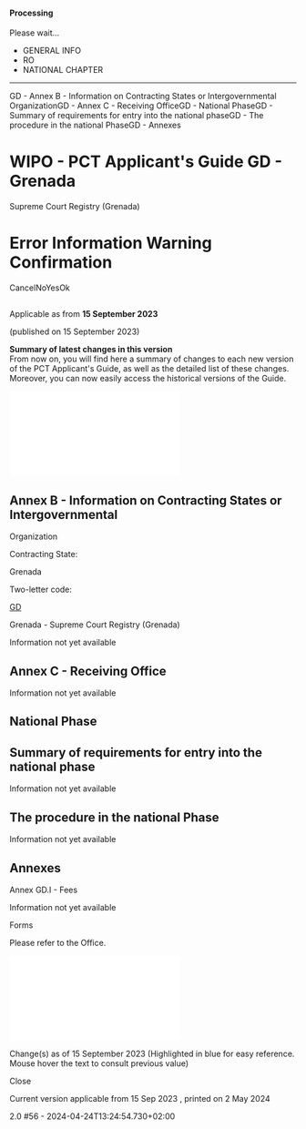 ####  Processing

Please wait...

  * GENERAL INFO
  * RO
  * NATIONAL CHAPTER
  *   *   *   
GD - Annex B - Information on Contracting States or Intergovernmental
OrganizationGD - Annex C - Receiving OfficeGD - National PhaseGD - Summary of
requirements for entry into the national phaseGD - The procedure in the
national PhaseGD - Annexes

#  WIPO - PCT Applicant's Guide GD - Grenada  
Supreme Court Registry (Grenada)

#  Error Information Warning Confirmation

  

CancelNoYesOk

##

Applicable as from  **15 September 2023**

(published on 15 September 2023)

  
**Summary of latest changes in this version**  
From now on, you will find here a summary of changes to each new version of
the PCT Applicant's Guide, as well as the detailed list of these changes.
Moreover, you can now easily access the historical versions of the Guide.  
  
  

![](/eGuide/javax.faces.resource/spacer/dot_clear.gif.xhtml?ln=primefaces&v=6.1)

##  Annex B - Information on Contracting States or Intergovernmental
Organization

Contracting State:

Grenada

Two-letter code:

[GD](https://pctlegal.wipo.int/eGuide/view-doc.xhtml?doc-code=GD&doc-lang=EN)

Grenada - Supreme Court Registry (Grenada)

Information not yet available

##  Annex C - Receiving Office

Information not yet available

##  National Phase

##  Summary of requirements for entry into the national phase

Information not yet available

##  The procedure in the national Phase

Information not yet available

##  Annexes

Annex GD.I - Fees

Information not yet available

Forms

Please refer to the Office.

![](/eGuide/javax.faces.resource/spacer/dot_clear.gif.xhtml?ln=primefaces&v=6.1)

Change(s) as of 15 September 2023 (Highlighted in blue for easy reference.
Mouse hover the text to consult previous value)

Close

Current version applicable from 15 Sep 2023 , printed on 2 May 2024

2.0 #56 - 2024-04-24T13:24:54.730+02:00

